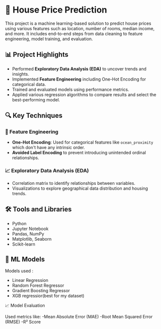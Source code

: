 # 🏡 House Price Prediction

This project is a machine learning-based solution to predict house prices using various features such as location, number of rooms, median income, and more. It includes end-to-end steps from data cleaning to feature engineering, model training, and evaluation.

## 📊 Project Highlights

- Performed **Exploratory Data Analysis (EDA)** to uncover trends and insights.
- Implemented **Feature Engineering** including One-Hot Encoding for categorical data.
- Trained and evaluated models using performance metrics.
- Applied various regression algorithms to compare results and select the best-performing model.

## 🔍 Key Techniques

### 🔧 Feature Engineering
- **One-Hot Encoding**: Used for categorical features like `ocean_proximity` which don't have any intrinsic order.
- **Avoided Label Encoding** to prevent introducing unintended ordinal relationships.

### 📈 Exploratory Data Analysis (EDA)
- Correlation matrix to identify relationships between variables.
- Visualizations to explore geographical data distribution and housing trends.

## 🛠️ Tools and Libraries

- Python
- Jupyter Notebook
- Pandas, NumPy
- Matplotlib, Seaborn
- Scikit-learn

## 🧠 ML Models

Models used :
- Linear Regression
- Random Forest Regressor
- Gradient Boosting Regressor
- XGB regressior(best for my dataset)

📈 Model Evaluation

 Used metrics like:
-Mean Absolute Error (MAE)
-Root Mean Squared Error (RMSE)
-R² Score
